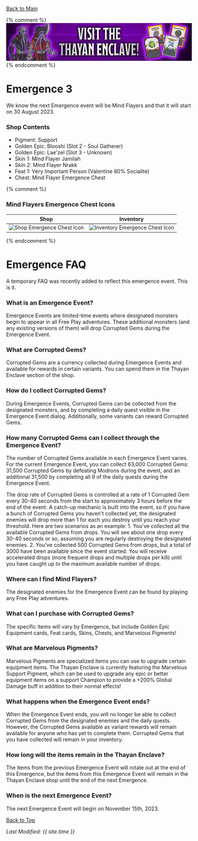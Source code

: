 [Back to Main](index.md)

{% comment %}
![Emergence 3 Banner](images/emergence_3/banner.png)
{% endcomment %}

# Emergence 3

We know the next Emergence event will be Mind Flayers and that it will start on 30 August 2023.

### Shop Contents

* Pigment: Support
* Golden Epic: Blooshi (Slot 2 - Soul Gatherer)
* Golden Epic: Lae'zel (Slot 3 - Unknown)
* Skin 1: Mind Flayer Jamilah
* Skin 2: Mind Flayer Nrakk
* Feat 1: Very Important Person (Valentine 80% Socialite)
* Chest: Mind Flayer Emergence Chest

{% comment %}
### Mind Flayers Emergence Chest Icons

| Shop | Inventory |
|---|---|
| ![Shop Emergence Chest Icon](images/emergence_3/chest.png) | ![Inventory Emergence Chest Icon](images/emergence_3/chestInv.png) |
{% endcomment %}

# Emergence FAQ

A temporary FAQ was recently added to reflect this emergence event. This is it.

### What is an Emergence Event?

Emergence Events are limited-time events where designated monsters begin to appear in all Free Play adventures. These additional monsters (and any existing versions of them) will drop Corrupted Gems during the Emergence Event.

### What are Corrupted Gems?

Corrupted Gems are a currency collected during Emergence Events and available for rewards in certain variants. You can spend them in the Thayan Enclave section of the shop.

### How do I collect Corrupted Gems?

During Emergence Events, Corrupted Gems can be collected from the designated monsters, and by completing a daily quest visible in the Emergence Event dialog. Additionally, some variants can reward Corrupted Gems.

### How many Corrupted Gems can I collect through the Emergence Event?

The number of Corrupted Gems available in each Emergence Event varies. For the current Emergence Event, you can collect 63,000 Corrupted Gems: 31,500 Corrupted Gems by defeating Modrons during the event, and an additional 31,500 by completing all 9 of the daily quests during the Emergence Event. 

The drop rate of Corrupted Gems is controlled at a rate of 1 Corrupted Gem every 30-40 seconds from the start to approximately 3 hours before the end of the event. A catch-up mechanic is built into the event, so if you have a bunch of Corrupted Gems you haven't collected yet, the designated enemies will drop more than 1 for each you destroy until you reach your threshold. Here are two scenarios as an example: 1. You've collected all the available Corrupted Gems from drops. You will see about one drop every 30-40 seconds or so, assuming you are regularly destroying the designated enemies. 2. You've collected 500 Corrupted Gems from drops, but a total of 3000 have been available since the event started. You will receive accelerated drops (more frequent drops and multiple drops per kill) until you have caught up to the maximum available number of drops.

### Where can I find Mind Flayers?

The designated enemies for the Emergence Event can be found by playing any Free Play adventures. 

### What can I purchase with Corrupted Gems?

The specific items will vary by Emergence, but include Golden Epic Equipment cards, Feat cards, Skins, Chests, and Marvelous Pigments! 

### What are Marvelous Pigments?

Marvelous Pigments are specialized items you can use to upgrade certain equipment items. The Thayan Enclave is currently featuring the Marvelous Support Pigment, which can be used to upgrade any epic or better equipment items on a support Champion to provide a +200% Global Damage buff in addition to their normal effects!

### What happens when the Emergence Event ends?

When the Emergence Event ends, you will no longer be able to collect Corrupted Gems from the designated enemies and the daily quests. However, the Corrupted Gems available as variant rewards will remain available for anyone who has yet to complete them. Corrupted Gems that you have collected will remain in your inventory.

### How long will the items remain in the Thayan Enclave?

The items from the previous Emergence Event will rotate out at the end of this Emergence, but the items from this Emergence Event will remain in the Thayan Enclave shop until the end of the next Emergence. 

### When is the next Emergence Event?

The next Emergence Event will begin on November 15th, 2023.

[Back to Top](#top)

*Last Modified: {{ site.time }}*